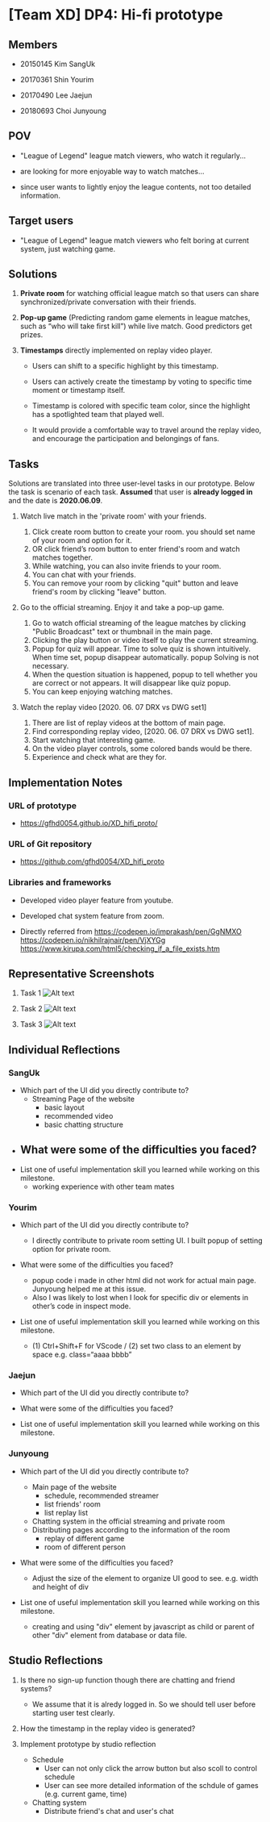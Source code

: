 # [Team XD] DP4: Hi-fi prototype
 
## Members
 
- 20150145 Kim SangUk
 
- 20170361 Shin Yourim
 
- 20170490 Lee Jaejun
 
- 20180693 Choi Junyoung
 
## POV
 
- "League of Legend" league match viewers, who watch it regularly...
 
- are looking for more enjoyable way to watch matches...
 
- since user wants to lightly enjoy the league contents, not too detailed information.
  
 
## Target users

- "League of Legend" league match viewers who felt boring at current system, just watching game.
 
 
## Solutions

1. **Private room** for watching official league match so that users can share synchronized/private conversation with their friends.
 
  
 
2. **Pop-up game** (Predicting random game elements in league matches, such as “who will take first kill”) while live match. Good predictors get prizes.
 
  
 
3. **Timestamps** directly implemented on replay video player.
 
   - Users can shift to a specific highlight by this timestamp.
 
   - Users can actively create the timestamp by voting to specific time moment or timestamp itself.
 
   - Timestamp is colored with specific team color, since the highlight has a spotlighted team that played well.
 
   - It would provide a comfortable way to travel around the replay video, and encourage the participation and belongings of fans.


## Tasks

Solutions are translated into three user-level tasks in our prototype. Below the task is scenario of each task.
**Assumed** that user is **already logged in** and the date is **2020.06.09**.
 
1. Watch live match in the 'private room' with your friends.
   1. Click create room button to create your room. you should set name of your room and option for it. 
   2. OR click friend’s room button to enter friend's room and watch matches together.
   3. While watching, you can also invite friends to your room.
   4. You can chat with your friends.
   5. You can remove your room by clicking "quit" button and leave friend's room by clicking "leave" button.
   
 
2. Go to the official streaming. Enjoy it and take a pop-up game.
   1. Go to watch official streaming of the league matches by clicking "Public Broadcast" text or thumbnail in the main page.
   2. Clicking the play button or video itself to play the current streaming.
   3. Popup for quiz will appear. Time to solve quiz is shown intuitively. When time set, popup disappear automatically. popup  Solving is not necessary.
   4. When the question situation is happened, popup to tell whether you are correct or not appears. It will disappear like quiz popup.
   5. You can keep enjoying watching matches.

 
3. Watch the replay video [2020. 06. 07 DRX vs DWG set1]
   1. There are list of replay videos at the bottom of main page.
   2. Find corresponding replay video, [2020. 06. 07 DRX vs DWG set1].
   3. Start watching that interesting game.
   4. On the video player controls, some colored bands would be there.
   5. Experience and check what are they for.

 

## Implementation Notes

### URL of prototype

- https://gfhd0054.github.io/XD_hifi_proto/

### URL of Git repository

- https://github.com/gfhd0054/XD_hifi_proto

### Libraries and frameworks

- Developed video player feature from youtube.
- Developed chat system feature from zoom.

- Directly referred from
https://codepen.io/imprakash/pen/GgNMXO
https://codepen.io/nikhilrajnair/pen/VjXYGg
https://www.kirupa.com/html5/checking_if_a_file_exists.htm


## Representative Screenshots

1. Task 1
   ![Alt text](./images/Task%201.png) 
   
2. Task 2
   ![Alt text](./images/Task%202.png) 
   
3. Task 3
   ![Alt text](./images/Task%203.png)

## Individual Reflections

### SangUk
- Which part of the UI did you directly contribute to?
   - Streaming Page of the website
      - basic layout
      - recommended video
      - basic chatting structure
- What were some of the difficulties you faced?
   - 
- List one of useful implementation skill you learned while working on this milestone.
   - working experience with other team mates 
### Yourim
- Which part of the UI did you directly contribute to?
   - I directly contribute to private room setting UI. I built popup of setting option for private room.

- What were some of the difficulties you faced?
   - popup code i made in other html did not work for actual main page. Junyoung helped me at this issue. 
   - Also I was likely to lost when I look for specific div or elements in other’s code in inspect mode.
  
- List one of useful implementation skill you learned while working on this milestone.
   - (1) Ctrl+Shift+F for VScode / (2) set two class to an element by space e.g. class=“aaaa bbbb”

### Jaejun
- Which part of the UI did you directly contribute to?

- What were some of the difficulties you faced?

- List one of useful implementation skill you learned while working on this milestone.

### Junyoung
- Which part of the UI did you directly contribute to?
   - Main page of the website
      - schedule, recommended streamer
      - list friends' room
      - list replay list
   - Chatting system in the official streaming and private room
   - Distributing pages according to the information of the room
      - replay of different game
      - room of different person 

- What were some of the difficulties you faced?
   - Adjust the size of the element to organize UI good to see. e.g. width and height of div
  
- List one of useful implementation skill you learned while working on this milestone.
   - creating and using "div" element by javascript as child or parent of other "div" element from database or data file.

## Studio Reflections

1. Is there no sign-up function though there are chatting and friend systems?
   - We assume that it is alredy logged in. So we should tell user before starting user test clearly.

2. How the timestamp in the replay video is generated?
   
3. Implement prototype by studio reflection
   - Schedule
     - User can not only click the arrow button but also scoll to control schedule
     - User can see more detailed information of the schdule of games (e.g. current game, time)
   - Chatting system
     - Distribute friend's chat and user's chat
